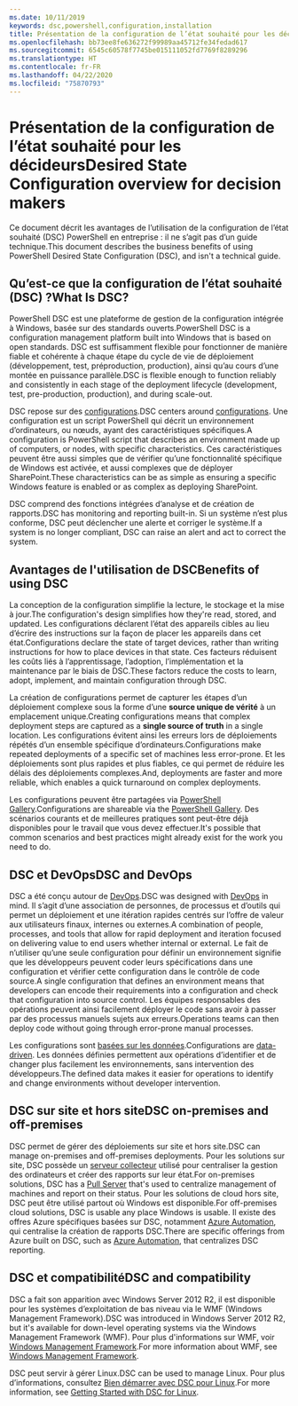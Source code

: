 ```yaml
---
ms.date: 10/11/2019
keywords: dsc,powershell,configuration,installation
title: Présentation de la configuration de l’état souhaité pour les décideurs
ms.openlocfilehash: bb73ee8fe636272f99989aa45712fe34fedad617
ms.sourcegitcommit: 6545c60578f7745be015111052fd7769f8289296
ms.translationtype: HT
ms.contentlocale: fr-FR
ms.lasthandoff: 04/22/2020
ms.locfileid: "75870793"
---
```

# <a name="desired-state-configuration-overview-for-decision-makers"></a><span data-ttu-id="4a7fa-103">Présentation de la configuration de l’état souhaité pour les décideurs</span><span class="sxs-lookup"><span data-stu-id="4a7fa-103">Desired State Configuration overview for decision makers</span></span>

<span data-ttu-id="4a7fa-104">Ce document décrit les avantages de l’utilisation de la configuration de l’état souhaité (DSC) PowerShell en entreprise : il ne s’agit pas d’un guide technique.</span><span class="sxs-lookup"><span data-stu-id="4a7fa-104">This document describes the business benefits of using PowerShell Desired State Configuration (DSC), and isn't a technical guide.</span></span>

## <a name="what-is-dsc"></a><span data-ttu-id="4a7fa-105">Qu’est-ce que la configuration de l’état souhaité (DSC) ?</span><span class="sxs-lookup"><span data-stu-id="4a7fa-105">What Is DSC?</span></span>

<span data-ttu-id="4a7fa-106">PowerShell DSC est une plateforme de gestion de la configuration intégrée à Windows, basée sur des standards ouverts.</span><span class="sxs-lookup"><span data-stu-id="4a7fa-106">PowerShell DSC is a configuration management platform built into Windows that is based on open standards.</span></span> <span data-ttu-id="4a7fa-107">DSC est suffisamment flexible pour fonctionner de manière fiable et cohérente à chaque étape du cycle de vie de déploiement (développement, test, préproduction, production), ainsi qu’au cours d’une montée en puissance parallèle.</span><span class="sxs-lookup"><span data-stu-id="4a7fa-107">DSC is flexible enough to function reliably and consistently in each stage of the deployment lifecycle (development, test, pre-production, production), and during scale-out.</span></span>

<span data-ttu-id="4a7fa-108">DSC repose sur des [configurations](../configurations/configurations.md).</span><span class="sxs-lookup"><span data-stu-id="4a7fa-108">DSC centers around [configurations](../configurations/configurations.md).</span></span> <span data-ttu-id="4a7fa-109">Une configuration est un script PowerShell qui décrit un environnement d’ordinateurs, ou nœuds, ayant des caractéristiques spécifiques.</span><span class="sxs-lookup"><span data-stu-id="4a7fa-109">A configuration is PowerShell script that describes an environment made up of computers, or nodes, with specific characteristics.</span></span> <span data-ttu-id="4a7fa-110">Ces caractéristiques peuvent être aussi simples que de vérifier qu’une fonctionnalité spécifique de Windows est activée, et aussi complexes que de déployer SharePoint.</span><span class="sxs-lookup"><span data-stu-id="4a7fa-110">These characteristics can be as simple as ensuring a specific Windows feature is enabled or as complex as deploying SharePoint.</span></span>

<span data-ttu-id="4a7fa-111">DSC comprend des fonctions intégrées d’analyse et de création de rapports.</span><span class="sxs-lookup"><span data-stu-id="4a7fa-111">DSC has monitoring and reporting built-in.</span></span> <span data-ttu-id="4a7fa-112">Si un système n’est plus conforme, DSC peut déclencher une alerte et corriger le système.</span><span class="sxs-lookup"><span data-stu-id="4a7fa-112">If a system is no longer compliant, DSC can raise an alert and act to correct the system.</span></span>

## <a name="benefits-of-using-dsc"></a><span data-ttu-id="4a7fa-113">Avantages de l'utilisation de DSC</span><span class="sxs-lookup"><span data-stu-id="4a7fa-113">Benefits of using DSC</span></span>

<span data-ttu-id="4a7fa-114">La conception de la configuration simplifie la lecture, le stockage et la mise à jour.</span><span class="sxs-lookup"><span data-stu-id="4a7fa-114">The configuration's design simplifies how they're read, stored, and updated.</span></span> <span data-ttu-id="4a7fa-115">Les configurations déclarent l’état des appareils cibles au lieu d’écrire des instructions sur la façon de placer les appareils dans cet état.</span><span class="sxs-lookup"><span data-stu-id="4a7fa-115">Configurations declare the state of target devices, rather than writing instructions for how to place devices in that state.</span></span> <span data-ttu-id="4a7fa-116">Ces facteurs réduisent les coûts liés à l’apprentissage, l’adoption, l’implémentation et la maintenance par le biais de DSC.</span><span class="sxs-lookup"><span data-stu-id="4a7fa-116">These factors reduce the costs to learn, adopt, implement, and maintain configuration through DSC.</span></span>

<span data-ttu-id="4a7fa-117">La création de configurations permet de capturer les étapes d’un déploiement complexe sous la forme d’une **source unique de vérité** à un emplacement unique.</span><span class="sxs-lookup"><span data-stu-id="4a7fa-117">Creating configurations means that complex deployment steps are captured as a **single source of truth** in a single location.</span></span> <span data-ttu-id="4a7fa-118">Les configurations évitent ainsi les erreurs lors de déploiements répétés d’un ensemble spécifique d’ordinateurs.</span><span class="sxs-lookup"><span data-stu-id="4a7fa-118">Configurations make repeated deployments of a specific set of machines less error-prone.</span></span> <span data-ttu-id="4a7fa-119">Et les déploiements sont plus rapides et plus fiables, ce qui permet de réduire les délais des déploiements complexes.</span><span class="sxs-lookup"><span data-stu-id="4a7fa-119">And, deployments are faster and more reliable, which enables a quick turnaround on complex deployments.</span></span>

<span data-ttu-id="4a7fa-120">Les configurations peuvent être partagées via [PowerShell Gallery](https://powershellgallery.com).</span><span class="sxs-lookup"><span data-stu-id="4a7fa-120">Configurations are shareable via the [PowerShell Gallery](https://powershellgallery.com).</span></span> <span data-ttu-id="4a7fa-121">Des scénarios courants et de meilleures pratiques sont peut-être déjà disponibles pour le travail que vous devez effectuer.</span><span class="sxs-lookup"><span data-stu-id="4a7fa-121">It's possible that common scenarios and best practices might already exist for the work you need to do.</span></span>

## <a name="dsc-and-devops"></a><span data-ttu-id="4a7fa-122">DSC et DevOps</span><span class="sxs-lookup"><span data-stu-id="4a7fa-122">DSC and DevOps</span></span>

<span data-ttu-id="4a7fa-123">DSC a été conçu autour de [DevOps](/archive/blogs/ashleymcglone/devops-for-n00bs-ie-windows-people-like-me).</span><span class="sxs-lookup"><span data-stu-id="4a7fa-123">DSC was designed with [DevOps](/archive/blogs/ashleymcglone/devops-for-n00bs-ie-windows-people-like-me) in mind.</span></span> <span data-ttu-id="4a7fa-124">Il s’agit d’une association de personnes, de processus et d’outils qui permet un déploiement et une itération rapides centrés sur l’offre de valeur aux utilisateurs finaux, internes ou externes.</span><span class="sxs-lookup"><span data-stu-id="4a7fa-124">A combination of people, processes, and tools that allow for rapid deployment and iteration focused on delivering value to end users whether internal or external.</span></span> <span data-ttu-id="4a7fa-125">Le fait de n’utiliser qu’une seule configuration pour définir un environnement signifie que les développeurs peuvent coder leurs spécifications dans une configuration et vérifier cette configuration dans le contrôle de code source.</span><span class="sxs-lookup"><span data-stu-id="4a7fa-125">A single configuration that defines an environment means that developers can encode their requirements into a configuration and check that configuration into source control.</span></span> <span data-ttu-id="4a7fa-126">Les équipes responsables des opérations peuvent ainsi facilement déployer le code sans avoir à passer par des processus manuels sujets aux erreurs.</span><span class="sxs-lookup"><span data-stu-id="4a7fa-126">Operations teams can then deploy code without going through error-prone manual processes.</span></span>

<span data-ttu-id="4a7fa-127">Les configurations sont [basées sur les données](../configurations/configData.md).</span><span class="sxs-lookup"><span data-stu-id="4a7fa-127">Configurations are [data-driven](../configurations/configData.md).</span></span> <span data-ttu-id="4a7fa-128">Les données définies permettent aux opérations d’identifier et de changer plus facilement les environnements, sans intervention des développeurs.</span><span class="sxs-lookup"><span data-stu-id="4a7fa-128">The defined data makes it easier for operations to identify and change environments without developer intervention.</span></span>

## <a name="dsc-on-premises-and-off-premises"></a><span data-ttu-id="4a7fa-129">DSC sur site et hors site</span><span class="sxs-lookup"><span data-stu-id="4a7fa-129">DSC on-premises and off-premises</span></span>

<span data-ttu-id="4a7fa-130">DSC permet de gérer des déploiements sur site et hors site.</span><span class="sxs-lookup"><span data-stu-id="4a7fa-130">DSC can manage on-premises and off-premises deployments.</span></span> <span data-ttu-id="4a7fa-131">Pour les solutions sur site, DSC possède un [serveur collecteur](../pull-server/pullServer.md) utilisé pour centraliser la gestion des ordinateurs et créer des rapports sur leur état.</span><span class="sxs-lookup"><span data-stu-id="4a7fa-131">For on-premises solutions, DSC has a [Pull Server](../pull-server/pullServer.md) that's used to centralize management of machines and report on their status.</span></span> <span data-ttu-id="4a7fa-132">Pour les solutions de cloud hors site, DSC peut être utilisé partout où Windows est disponible.</span><span class="sxs-lookup"><span data-stu-id="4a7fa-132">For off-premises cloud solutions, DSC is usable any place Windows is usable.</span></span>
<span data-ttu-id="4a7fa-133">Il existe des offres Azure spécifiques basées sur DSC, notamment [Azure Automation](/azure/automation), qui centralise la création de rapports DSC.</span><span class="sxs-lookup"><span data-stu-id="4a7fa-133">There are specific offerings from Azure built on DSC, such as [Azure Automation](/azure/automation), that centralizes DSC reporting.</span></span>

## <a name="dsc-and-compatibility"></a><span data-ttu-id="4a7fa-134">DSC et compatibilité</span><span class="sxs-lookup"><span data-stu-id="4a7fa-134">DSC and compatibility</span></span>

<span data-ttu-id="4a7fa-135">DSC a fait son apparition avec Windows Server 2012 R2, il est disponible pour les systèmes d’exploitation de bas niveau via le WMF (Windows Management Framework).</span><span class="sxs-lookup"><span data-stu-id="4a7fa-135">DSC was introduced in Windows Server 2012 R2, but it's available for down-level operating systems via the Windows Management Framework (WMF).</span></span> <span data-ttu-id="4a7fa-136">Pour plus d'informations sur WMF, voir [Windows Management Framework](/powershell/scripting/wmf/overview).</span><span class="sxs-lookup"><span data-stu-id="4a7fa-136">For more information about WMF, see [Windows Management Framework](/powershell/scripting/wmf/overview).</span></span>

<span data-ttu-id="4a7fa-137">DSC peut servir à gérer Linux.</span><span class="sxs-lookup"><span data-stu-id="4a7fa-137">DSC can be used to manage Linux.</span></span> <span data-ttu-id="4a7fa-138">Pour plus d’informations, consultez [Bien démarrer avec DSC pour Linux](../getting-started/lnxGettingStarted.md).</span><span class="sxs-lookup"><span data-stu-id="4a7fa-138">For more information, see [Getting Started with DSC for Linux](../getting-started/lnxGettingStarted.md).</span></span>
